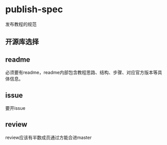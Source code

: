 # publish-spec
发布教程的规范

## 开源库选择

## readme
必须要有readme，readme内部包含教程思路、结构、步骤、对应官方版本等具体信息。

## issue
要开issue

## review
review应该有半数成员通过方能合进master